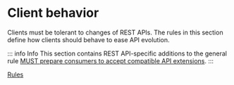 # Client behavior

Clients must be tolerant to changes of REST APIs.
The rules in this section define how clients should behave to ease API evolution.

::: info Info
This section contains REST API-specific additions to the general rule [MUST prepare consumers to accept compatible API extensions](/guidelines/r000029).
:::

[<!--RULES-->Rules](./rules)
